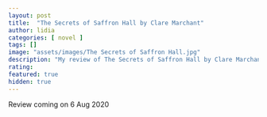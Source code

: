 ```yaml
---
layout: post
title:  "The Secrets of Saffron Hall by Clare Marchant"
author: lidia
categories: [ novel ]
tags: []
image: "assets/images/The Secrets of Saffron Hall.jpg"
description: "My review of The Secrets of Saffron Hall by Clare Marchant"
rating: 
featured: true
hidden: true
---
```


Review coming on 6 Aug 2020